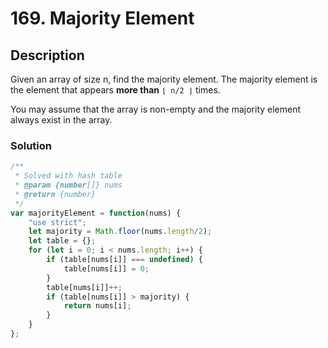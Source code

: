 # 169. Majority Element

## Description

Given an array of size n, find the majority element. The majority element is the element that appears **more than** `⌊ n/2 ⌋` times.

You may assume that the array is non-empty and the majority element always exist in the array.

### Solution
```javascript
/**
 * Solved with hash table
 * @param {number[]} nums
 * @return {number}
 */
var majorityElement = function(nums) {
    "use strict";
    let majority = Math.floor(nums.length/2);
    let table = {};
    for (let i = 0; i < nums.length; i++) {
        if (table[nums[i]] === undefined) {
            table[nums[i]] = 0;
        }
        table[nums[i]]++;
        if (table[nums[i]] > majority) {
            return nums[i];
        }
    }
};
```